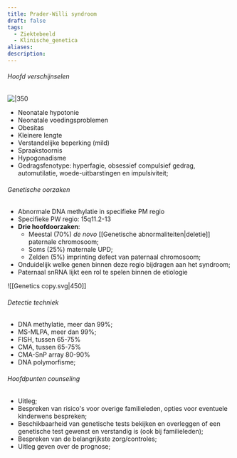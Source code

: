```yaml
---
title: Prader-Willi syndroom
draft: false
tags:
  - Ziektebeeld
  - Klinische_genetica
aliases: 
description:
---
```


###### Hoofd verschijnselen
![|350](https://i.imgur.com/5QE1deZ.png)

- Neonatale hypotonie
- Neonatale voedingsproblemen
- Obesitas
- Kleinere lengte
- Verstandelijke beperking (mild)
- Spraakstoornis
- Hypogonadisme
- Gedragsfenotype: hyperfagie, obsessief compulsief gedrag, automutilatie, woede-uitbarstingen en impulsiviteit;

###### Genetische oorzaken
- Abnormale DNA methylatie in specifieke PM regio
- Specifieke PW regio: 15q11.2-13
- **Drie hoofdoorzaken**:
	- Meestal (70%) *de novo* [[Genetische abnormaliteiten|deletie]] paternale chromosoom;
	- Soms (25%) maternale UPD;
	- Zelden (5%) imprinting defect van paternaal chromosoom;
- Onduidelijk welke genen binnen deze regio bijdragen aan het syndroom;
- Paternaal snRNA lijkt een rol te spelen binnen de etiologie

![[Genetics copy.svg|450]]

###### Detectie techniek
- DNA methylatie, meer dan 99%;
- MS-MLPA, meer dan 99%;
- FISH, tussen 65-75%
- CMA, tussen 65-75%
- CMA-SnP array 80-90%
- DNA polymorfisme;

###### Hoofdpunten counseling
- Uitleg;
- Bespreken van risico's voor overige familieleden, opties voor eventuele kinderwens bespreken;
- Beschikbaarheid van genetische tests bekijken en overleggen of een genetische test gewenst en verstandig is (ook bij familieleden);
- Bespreken van de belangrijkste zorg/controles;
- Uitleg geven over de prognose;